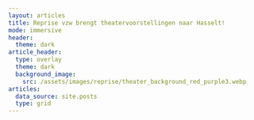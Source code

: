 ```yaml
---
layout: articles
title: Reprise vzw brengt theatervoorstellingen naar Hasselt!
mode: immersive
header:
  theme: dark
article_header:
  type: overlay
  theme: dark
  background_image:
    src: /assets/images/reprise/theater_background_red_purple3.webp
articles:
  data_source: site.posts
  type: grid
---
```


[//]: # (## Nieuwe voorstellingen)

[//]: # ()
[//]: # (Twee nieuwe voorstellingen aangekondigd. Beiden spelen in het cultureel centrum CCHA, in Hasselt:)

[//]: # (- [De Muizenval]&#40;/voorstellingen/de-muizenval&#41; op 11 december 2023, van Loge10 Theaterproducties)

[//]: # (- [De Padelburen]&#40;/voorstellingen/de-padelburen&#41; op 8 april 2024, van Het Prethuis)
